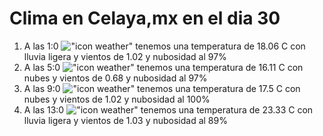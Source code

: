 # Clima en Celaya,mx en el dia 30

1. A las 1:0 !["icon weather"](http://openweathermap.org/img/w/10n.png) tenemos una temperatura de 18.06 C con lluvia ligera y  vientos de 1.02 y nubosidad al 97%
1. A las 5:0 !["icon weather"](http://openweathermap.org/img/w/04n.png) tenemos una temperatura de 16.11 C con nubes y  vientos de 0.68 y nubosidad al 97%
1. A las 9:0 !["icon weather"](http://openweathermap.org/img/w/04d.png) tenemos una temperatura de 17.5 C con nubes y  vientos de 1.02 y nubosidad al 100%
1. A las 13:0 !["icon weather"](http://openweathermap.org/img/w/10d.png) tenemos una temperatura de 23.33 C con lluvia ligera y  vientos de 1.03 y nubosidad al 89%
